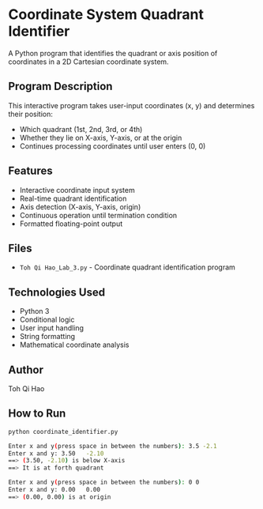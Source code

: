# Coordinate System Quadrant Identifier

A Python program that identifies the quadrant or axis position of coordinates in a 2D Cartesian coordinate system.

## Program Description
This interactive program takes user-input coordinates (x, y) and determines their position:
- Which quadrant (1st, 2nd, 3rd, or 4th)
- Whether they lie on X-axis, Y-axis, or at the origin
- Continues processing coordinates until user enters (0, 0)

## Features
- Interactive coordinate input system
- Real-time quadrant identification
- Axis detection (X-axis, Y-axis, origin)
- Continuous operation until termination condition
- Formatted floating-point output

## Files
- `Toh Qi Hao_Lab_3.py` - Coordinate quadrant identification program

## Technologies Used
- Python 3
- Conditional logic
- User input handling
- String formatting
- Mathematical coordinate analysis

## Author
Toh Qi Hao

## How to Run
```bash
python coordinate_identifier.py

Enter x and y(press space in between the numbers): 3.5 -2.1
Enter x and y: 3.50   -2.10
==> (3.50, -2.10) is below X-axis
==> It is at forth quadrant

Enter x and y(press space in between the numbers): 0 0
Enter x and y: 0.00   0.00
==> (0.00, 0.00) is at origin
